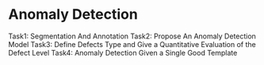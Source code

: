 # Anomaly Detection
Task1: Segmentation And Annotation
Task2: Propose An Anomaly Detection Model
Task3: Define Defects Type and Give a Quantitative Evaluation of the Defect Level
Task4: Anomaly Detection Given a Single Good Template

